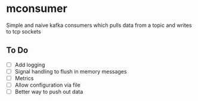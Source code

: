 # mconsumer
Simple and naive kafka consumers which pulls data from a topic and writes to tcp sockets

## To Do


- [ ] Add logging
- [ ] Signal handling to flush in memory messages  
- [ ] Metrics 
- [ ] Allow configuration via file
- [ ] Better way to push out data 
